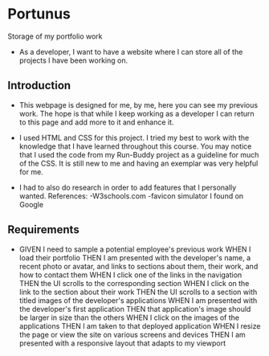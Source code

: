 # Portunus
Storage of my portfolio work 

* As a developer, I want to have a website where I can store all of the projects I have been working on. 

## Introduction 

*  This webpage is designed for me, by me, here you can see my previous work. The hope is that while I keep working as a developer I can return to this page and add more to it and enhance it. 

* I used HTML and CSS for this project. I tried my best to work with the knowledge that I have learned throughout this course. You may notice that I used the code from my Run-Buddy project as a guideline for much of the CSS. It is still new to me and having an exemplar was very helpful for me. 

* I had to also do research in order to add features that I personally wanted.
References: 
-W3schools.com
-favicon simulator I found on Google

## Requirements 

* GIVEN I need to sample a potential employee's previous work
WHEN I load their portfolio
THEN I am presented with the developer's name, a recent photo or avatar, and links to sections about them, their work, and how to contact them
WHEN I click one of the links in the navigation
THEN the UI scrolls to the corresponding section
WHEN I click on the link to the section about their work
THEN the UI scrolls to a section with titled images of the developer's applications
WHEN I am presented with the developer's first application
THEN that application's image should be larger in size than the others
WHEN I click on the images of the applications
THEN I am taken to that deployed application
WHEN I resize the page or view the site on various screens and devices
THEN I am presented with a responsive layout that adapts to my viewport
